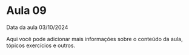 # Aula 09

Data da aula 03/10/2024

Aqui você pode adicionar mais informações sobre o conteúdo da aula, tópicos exercícios e outros.
